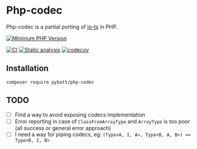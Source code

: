 # Php-codec

Php-codec is a partial porting of [io-ts](https://github.com/gcanti/io-ts) in PHP.

[![Minimum PHP Version](https://img.shields.io/badge/php-%3E%3D%207.2-8892BF.svg)](https://php.net/)

[![CI](https://github.com/ilario-pierbattista/php-codec/actions/workflows/ci.yaml/badge.svg?branch=master&event=push)](https://github.com/ilario-pierbattista/php-codec/actions/workflows/ci.yaml)
[![Static analysis](https://github.com/ilario-pierbattista/php-codec/actions/workflows/static-analysis.yaml/badge.svg?branch=master&event=push)](https://github.com/ilario-pierbattista/php-codec/actions/workflows/static-analysis.yaml)
[![codecov](https://codecov.io/gh/ilario-pierbattista/php-codec/branch/master/graph/badge.svg?token=HP4OFEEPY6)](https://codecov.io/gh/ilario-pierbattista/php-codec)

## Installation

    composer require pybatt/php-codec

## TODO

- [ ] Find a way to avoid exposing codecs implementation
- [ ] Error reporting in case of `ClassFromArrayType` and `ArrayType` is too poor (all success or general error approach)
- [ ] I need a way for piping codecs, eg: `(Type<A, I, A>, Type<B, A, B>) => Type<B, I, B>`
